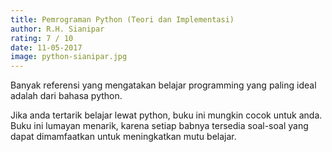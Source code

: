 ```yaml
---
title: Pemrograman Python (Teori dan Implementasi)
author: R.H. Sianipar
rating: 7 / 10
date: 11-05-2017
image: python-sianipar.jpg
---
```


Banyak referensi yang mengatakan belajar programming yang paling ideal adalah dari bahasa python. 

Jika anda tertarik belajar lewat python, buku ini mungkin cocok untuk anda. Buku ini lumayan menarik, karena setiap babnya tersedia soal-soal yang dapat dimamfaatkan untuk meningkatkan mutu belajar.